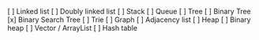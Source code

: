 [ ] Linked list
[ ] Doubly linked list
[ ] Stack
[ ] Queue
[ ] Tree
[ ] Binary Tree
[x] Binary Search Tree
[ ] Trie
[ ] Graph
  [ ] Adjacency list
[ ] Heap
  [ ] Binary heap
[ ] Vector / ArrayList
[ ] Hash table

